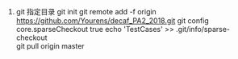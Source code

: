 1. git 指定目录
git init
git remote add -f  origin https://github.com/Yourens/decaf_PA2_2018.git
git config core.sparseCheckout true
echo 'TestCases' >> .git/info/sparse-checkout  
git pull origin master
